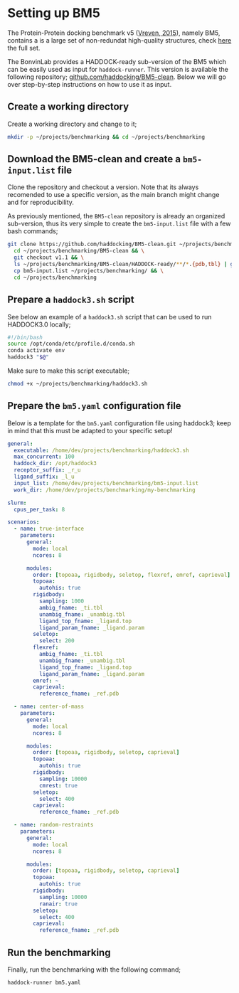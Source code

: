 # Setting up BM5

The Protein-Protein docking benchmark v5 ([Vreven, 2015](https://doi.org/10.1016/j.jmb.2015.07.016)), namely BM5, contains a is a large set of non-redundat high-quality structures, check [here](https://zlab.umassmed.edu/benchmark/) the full set.

The BonvinLab provides a HADDOCK-ready sub-version of the BM5 which can be easily used as input for `haddock-runner`. This version is available the following repository; [github.com/haddocking/BM5-clean](https://github.com/haddocking/BM5-clean). Below we will go over step-by-step instructions on how to use it as input.

## Create a working directory

Create a working directory and change to it;

```bash
mkdir -p ~/projects/benchmarking && cd ~/projects/benchmarking
```

## Download the BM5-clean and create a `bm5-input.list` file

Clone the repository and checkout a version. Note that its always recomended to use a specific version, as the main branch might change and for reproducibility.

As previously mentioned, the `BM5-clean` repository is already an organized sub-version, thus its very simple to create the `bm5-input.list` file with a few bash commands;

```bash
git clone https://github.com/haddocking/BM5-clean.git ~/projects/benchmarking/BM5-clean && \
  cd ~/projects/benchmarking/BM5-clean && \
  git checkout v1.1 && \
  ls ~/projects/benchmarking/BM5-clean/HADDOCK-ready/**/*.{pdb,tbl} | grep -v "ana_scripts\|matched\|cg" | sort > bm5-input.list && \
  cp bm5-input.list ~/projects/benchmarking/ && \
  cd ~/projects/benchmarking
```

## Prepare a `haddock3.sh` script

See below an example of a `haddock3.sh` script that can be used to run HADDOCK3.0 locally;

```bash
#!/bin/bash
source /opt/conda/etc/profile.d/conda.sh
conda activate env
haddock3 "$@"
```

Make sure to make this script executable;

```bash
chmod +x ~/projects/benchmarking/haddock3.sh
```

## Prepare the `bm5.yaml` configuration file

Below is a template for the `bm5.yaml` configuration file using haddock3; keep in mind that this must be adapted to your specific setup!

```yaml
general:
  executable: /home/dev/projects/benchmarking/haddock3.sh
  max_concurrent: 100
  haddock_dir: /opt/haddock3
  receptor_suffix: _r_u
  ligand_suffix: _l_u
  input_list: /home/dev/projects/benchmarking/bm5-input.list
  work_dir: /home/dev/projects/benchmarking/my-benchmarking

slurm:
  cpus_per_task: 8

scenarios:
  - name: true-interface
    parameters:
      general:
        mode: local
        ncores: 8

      modules:
        order: [topoaa, rigidbody, seletop, flexref, emref, caprieval]
        topoaa:
          autohis: true
        rigidbody:
          sampling: 1000
          ambig_fname: _ti.tbl
          unambig_fname: _unambig.tbl
          ligand_top_fname: _ligand.top
          ligand_param_fname: _ligand.param
        seletop:
          select: 200
        flexref:
          ambig_fname: _ti.tbl
          unambig_fname: _unambig.tbl
          ligand_top_fname: _ligand.top
          ligand_param_fname: _ligand.param
        emref: ~
        caprieval:
          reference_fname: _ref.pdb

  - name: center-of-mass
    parameters:
      general:
        mode: local
        ncores: 8

      modules:
        order: [topoaa, rigidbody, seletop, caprieval]
        topoaa:
          autohis: true
        rigidbody:
          sampling: 10000
          cmrest: true
        seletop:
          select: 400
        caprieval:
          reference_fname: _ref.pdb

  - name: random-restraints
    parameters:
      general:
        mode: local
        ncores: 8

      modules:
        order: [topoaa, rigidbody, seletop, caprieval]
        topoaa:
          autohis: true
        rigidbody:
          sampling: 10000
          ranair: true
        seletop:
          select: 400
        caprieval:
          reference_fname: _ref.pdb
```

## Run the benchmarking

Finally, run the benchmarking with the following command;

```bash
haddock-runner bm5.yaml
```
